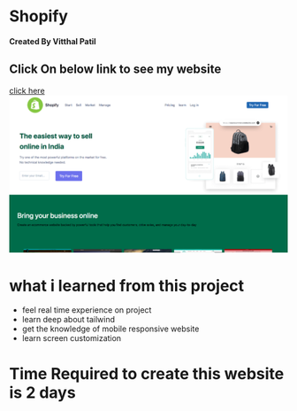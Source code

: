 # Shopify <br/>
#### Created By Vitthal Patil <br/>
## Click On below link to see my website <br/>
[click here]() <br/>
![ss](https://github.com/VitthalPatil0806/Shopify/blob/master/Screen%20Shot%202022-08-26%20at%203.05.17%20PM.png) <br/>
# what i learned from this project <br/>
* feel real time experience on project <br/>
* learn deep about tailwind <br/>
* get the knowledge of mobile responsive website <br/>
* learn screen customization 
# Time Required to create this website is 2 days <br/>
